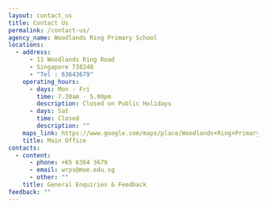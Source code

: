 ```yaml
---
layout: contact_us
title: Contact Us
permalink: /contact-us/
agency_name: Woodlands Ring Primary School
locations:
  - address:
      - 11 Woodlands Ring Road
      - Singapore 738240
      - "Tel : 63643679"
    operating_hours:
      - days: Mon - Fri
        time: 7.30am - 5.00pm
        description: Closed on Public Holidays
      - days: Sat
        time: Closed
        description: ""
    maps_link: https://www.google.com/maps/place/Woodlands+Ring+Primary+School/@1.4345519,103.7888872,16z/data=!3m1!5s0x31da13a1f8706feb:0xd5b689c94efd9d91!4m10!1m2!2m1!1s11+Woodlands+Ring+Road+Singapore+738240+Tel+:+63643679!3m6!1s0x31da13a1f8fdb863:0x2714fdd32249a68f!8m2!3d1.4345519!4d103.7978994!15sCjYxMSBXb29kbGFuZHMgUmluZyBSb2FkIFNpbmdhcG9yZSA3MzgyNDAgVGVsIDogNjM2NDM2NzmSAQ5wcmltYXJ5X3NjaG9vbOABAA!16s%2Fm%2F0463krc?entry=ttu
    title: Main Office
contacts:
  - content:
      - phone: +65 6364 3679
      - email: wrps@moe.edu.sg
      - other: ""
    title: General Enquiries & Feedback
feedback: ""
---
```

